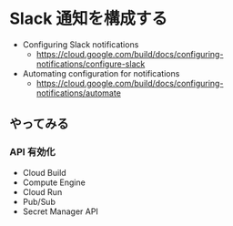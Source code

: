 # Slack 通知を構成する

+ Configuring Slack notifications
  + https://cloud.google.com/build/docs/configuring-notifications/configure-slack
+ Automating configuration for notifications
  + https://cloud.google.com/build/docs/configuring-notifications/automate

## やってみる

### API 有効化

+ Cloud Build
+ Compute Engine
+ Cloud Run
+ Pub/Sub
+ Secret Manager API
